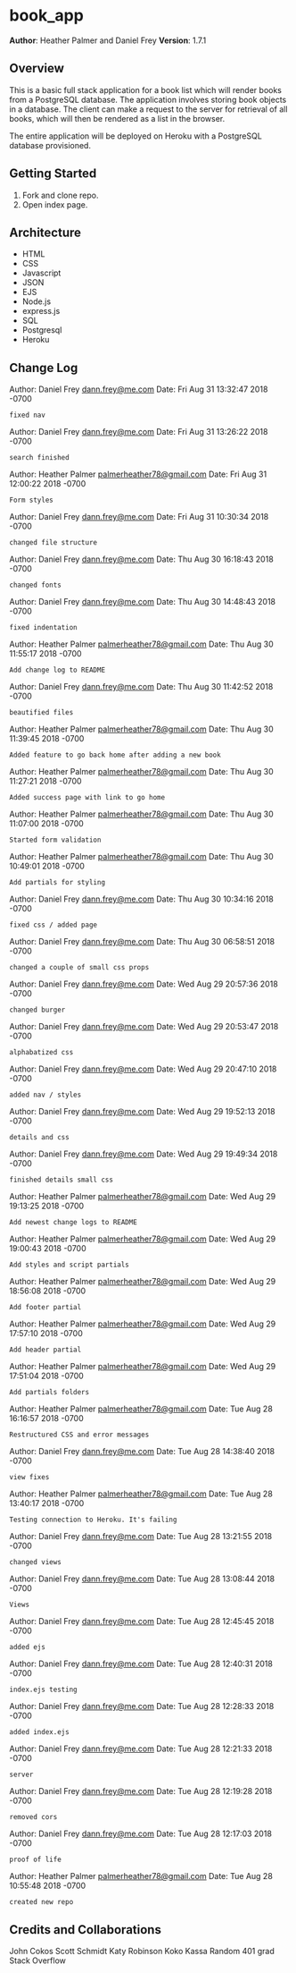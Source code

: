 # book_app

**Author**: Heather Palmer and Daniel Frey
**Version**: 1.7.1

## Overview
This is a basic full stack application for a book list which will render books from a PostgreSQL database. The application involves storing book objects in a database. The client can make a request to the server for retrieval of all books, which will then be rendered as a list in the browser.

The entire application will be deployed on Heroku with a PostgreSQL database provisioned.

## Getting Started
1. Fork and clone repo.
2. Open index page.

## Architecture
- HTML
- CSS
- Javascript
- JSON
- EJS
- Node.js
- express.js
- SQL
- Postgresql
- Heroku


## Change Log
Author: Daniel Frey <dann.frey@me.com>
Date:   Fri Aug 31 13:32:47 2018 -0700

    fixed nav


Author: Daniel Frey <dann.frey@me.com>
Date:   Fri Aug 31 13:26:22 2018 -0700

    search finished


Author: Heather Palmer <palmerheather78@gmail.com>
Date:   Fri Aug 31 12:00:22 2018 -0700

    Form styles


Author: Daniel Frey <dann.frey@me.com>
Date:   Fri Aug 31 10:30:34 2018 -0700

    changed file structure


Author: Daniel Frey <dann.frey@me.com>
Date:   Thu Aug 30 16:18:43 2018 -0700

    changed fonts

Author: Daniel Frey <dann.frey@me.com>
Date:   Thu Aug 30 14:48:43 2018 -0700

    fixed indentation


Author: Heather Palmer <palmerheather78@gmail.com>
Date:   Thu Aug 30 11:55:17 2018 -0700

    Add change log to README


Author: Daniel Frey <dann.frey@me.com>
Date:   Thu Aug 30 11:42:52 2018 -0700

    beautified files

Author: Heather Palmer <palmerheather78@gmail.com>
Date:   Thu Aug 30 11:39:45 2018 -0700

    Added feature to go back home after adding a new book

Author: Heather Palmer <palmerheather78@gmail.com>
Date:   Thu Aug 30 11:27:21 2018 -0700

    Added success page with link to go home

Author: Heather Palmer <palmerheather78@gmail.com>
Date:   Thu Aug 30 11:07:00 2018 -0700

    Started form validation

Author: Heather Palmer <palmerheather78@gmail.com>
Date:   Thu Aug 30 10:49:01 2018 -0700

    Add partials for styling

Author: Daniel Frey <dann.frey@me.com>
Date:   Thu Aug 30 10:34:16 2018 -0700

    fixed css / added page

Author: Daniel Frey <dann.frey@me.com>
Date:   Thu Aug 30 06:58:51 2018 -0700

    changed a couple of small css props

Author: Daniel Frey <dann.frey@me.com>
Date:   Wed Aug 29 20:57:36 2018 -0700

    changed burger

Author: Daniel Frey <dann.frey@me.com>
Date:   Wed Aug 29 20:53:47 2018 -0700

    alphabatized css

Author: Daniel Frey <dann.frey@me.com>
Date:   Wed Aug 29 20:47:10 2018 -0700

    added nav / styles

Author: Daniel Frey <dann.frey@me.com>
Date:   Wed Aug 29 19:52:13 2018 -0700

    details and css

Author: Daniel Frey <dann.frey@me.com>
Date:   Wed Aug 29 19:49:34 2018 -0700

    finished details small css

Author: Heather Palmer <palmerheather78@gmail.com>
Date:   Wed Aug 29 19:13:25 2018 -0700

    Add newest change logs to README

Author: Heather Palmer <palmerheather78@gmail.com>
Date:   Wed Aug 29 19:00:43 2018 -0700

    Add styles and script partials

Author: Heather Palmer <palmerheather78@gmail.com>
Date:   Wed Aug 29 18:56:08 2018 -0700

    Add footer partial

Author: Heather Palmer <palmerheather78@gmail.com>
Date:   Wed Aug 29 17:57:10 2018 -0700

    Add header partial

Author: Heather Palmer <palmerheather78@gmail.com>
Date:   Wed Aug 29 17:51:04 2018 -0700

    Add partials folders

Author: Heather Palmer <palmerheather78@gmail.com>
Date:   Tue Aug 28 16:16:57 2018 -0700

    Restructured CSS and error messages

Author: Daniel Frey <dann.frey@me.com>
Date:   Tue Aug 28 14:38:40 2018 -0700

    view fixes

Author: Heather Palmer <palmerheather78@gmail.com>
Date:   Tue Aug 28 13:40:17 2018 -0700

    Testing connection to Heroku. It's failing

Author: Daniel Frey <dann.frey@me.com>
Date:   Tue Aug 28 13:21:55 2018 -0700

    changed views

Author: Daniel Frey <dann.frey@me.com>
Date:   Tue Aug 28 13:08:44 2018 -0700

    Views

Author: Daniel Frey <dann.frey@me.com>
Date:   Tue Aug 28 12:45:45 2018 -0700

    added ejs

Author: Daniel Frey <dann.frey@me.com>
Date:   Tue Aug 28 12:40:31 2018 -0700

    index.ejs testing

Author: Daniel Frey <dann.frey@me.com>
Date:   Tue Aug 28 12:28:33 2018 -0700

    added index.ejs

Author: Daniel Frey <dann.frey@me.com>
Date:   Tue Aug 28 12:21:33 2018 -0700

    server

Author: Daniel Frey <dann.frey@me.com>
Date:   Tue Aug 28 12:19:28 2018 -0700

    removed cors

Author: Daniel Frey <dann.frey@me.com>
Date:   Tue Aug 28 12:17:03 2018 -0700

    proof of life

Author: Heather Palmer <palmerheather78@gmail.com>
Date:   Tue Aug 28 10:55:48 2018 -0700

    created new repo

## Credits and Collaborations
John Cokos
Scott Schmidt
Katy Robinson
Koko Kassa
Random 401 grad
Stack Overflow
